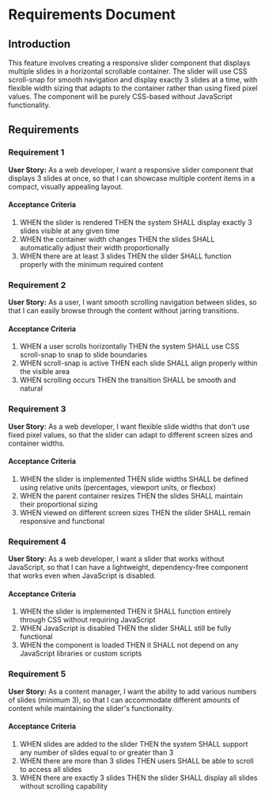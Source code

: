 # Requirements Document

## Introduction

This feature involves creating a responsive slider component that displays multiple slides in a horizontal scrollable container. The slider will use CSS scroll-snap for smooth navigation and display exactly 3 slides at a time, with flexible width sizing that adapts to the container rather than using fixed pixel values. The component will be purely CSS-based without JavaScript functionality.

## Requirements

### Requirement 1

**User Story:** As a web developer, I want a responsive slider component that displays 3 slides at once, so that I can showcase multiple content items in a compact, visually appealing layout.

#### Acceptance Criteria

1. WHEN the slider is rendered THEN the system SHALL display exactly 3 slides visible at any given time
2. WHEN the container width changes THEN the slides SHALL automatically adjust their width proportionally
3. WHEN there are at least 3 slides THEN the slider SHALL function properly with the minimum required content

### Requirement 2

**User Story:** As a user, I want smooth scrolling navigation between slides, so that I can easily browse through the content without jarring transitions.

#### Acceptance Criteria

1. WHEN a user scrolls horizontally THEN the system SHALL use CSS scroll-snap to snap to slide boundaries
2. WHEN scroll-snap is active THEN each slide SHALL align properly within the visible area
3. WHEN scrolling occurs THEN the transition SHALL be smooth and natural

### Requirement 3

**User Story:** As a web developer, I want flexible slide widths that don't use fixed pixel values, so that the slider can adapt to different screen sizes and container widths.

#### Acceptance Criteria

1. WHEN the slider is implemented THEN slide widths SHALL be defined using relative units (percentages, viewport units, or flexbox)
2. WHEN the parent container resizes THEN the slides SHALL maintain their proportional sizing
3. WHEN viewed on different screen sizes THEN the slider SHALL remain responsive and functional

### Requirement 4

**User Story:** As a web developer, I want a slider that works without JavaScript, so that I can have a lightweight, dependency-free component that works even when JavaScript is disabled.

#### Acceptance Criteria

1. WHEN the slider is implemented THEN it SHALL function entirely through CSS without requiring JavaScript
2. WHEN JavaScript is disabled THEN the slider SHALL still be fully functional
3. WHEN the component is loaded THEN it SHALL not depend on any JavaScript libraries or custom scripts

### Requirement 5

**User Story:** As a content manager, I want the ability to add various numbers of slides (minimum 3), so that I can accommodate different amounts of content while maintaining the slider's functionality.

#### Acceptance Criteria

1. WHEN slides are added to the slider THEN the system SHALL support any number of slides equal to or greater than 3
2. WHEN there are more than 3 slides THEN users SHALL be able to scroll to access all slides
3. WHEN there are exactly 3 slides THEN the slider SHALL display all slides without scrolling capability
